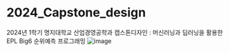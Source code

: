 # 2024_Capstone_design
2024년 1학기 명지대학교 산업경영공학과 캡스톤디자인 : 머신러닝과 딥러닝을 활용한 EPL Big6 순위예측 프로그래밍
![image](https://github.com/user-attachments/assets/81647318-9787-436e-89b5-07aa3013ebbe)


